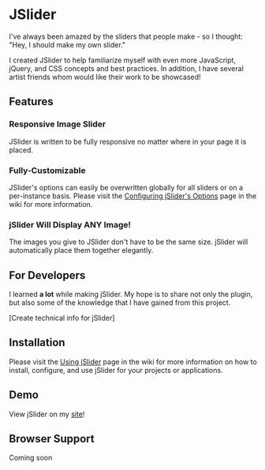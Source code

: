 # JSlider

I've always been amazed by the sliders that people make - so I thought: "Hey, I should make my own slider."

I created JSlider to help familiarize myself with even more JavaScript, jQuery, and CSS concepts and best practices. In addition, I have several artist friends whom would like their work to be showcased!

## Features

### Responsive Image Slider

JSlider is written to be fully responsive no matter where in your page it is placed.

### Fully-Customizable

JSlider's options can easily be overwritten globally for all sliders or on a per-instance basis. Please visit the [Configuring jSlider's Options](https://github.com/jaredchua32/jSlider/wiki/Configuring-jSlider's-Options) page in the wiki for more information.

### jSlider Will Display ANY Image!

The images you give to JSlider don't have to be the same size. jSlider will automatically place them together elegantly.

## For Developers

I learned **a lot** while making jSlider. My hope is to share not only the plugin, but also some of the knowledge that I have gained from this project.

[Create technical info for jSlider]

## Installation

Please visit the [Using jSlider](https://github.com/jaredchua32/jSlider/wiki/Using-jSlider) page in the wiki for more information on how to install, configure, and use jSlider for your projects or applications.

## Demo

View jSlider on my [site]()!

## Browser Support

Coming soon